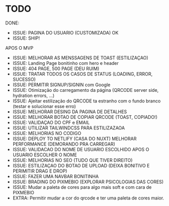 # TODO

DONE:
- ISSUE: PAGINA DO USUARIO (CUSTOMIZADA) OK
- ISSUE: SHIP!

APOS O MVP
- ISSUE: MELHORAR AS MENSSAGENS DE TOAST (ESTILIZAÇAO)
- ISSUE: Landing Page bonitinho com hero e header
- ISSUE: 404 PAGE, 500 PAGE (DEU RUIM)
- ISSUE: TRATAR TODOS OS CASOS DE STATUS (LOADING, ERROR, SUCESSO)
- ISSUE: PERMITIR SIGNUP/SIGNIN com Google
- ISSUE: Otimização do carregamento da página (QRCODE server side, hydration errors, ...)
- ISSUE: Ajeitar estilização do QRCODE ta estranho com o fundo branco (testar e solucionar esse erro)
- ISSUE: MELHORAR DESING DA PAGINA DE DETALHES
- ISSUE: MELHORAR BOTAO DE COPIAR QRCODE (TOAST, COPIADO!)
- ISSUE: VALIDAÇAO DO CPF e EMAIL
- ISSUE: UTILIZAR TAILWINDCSS PARA ESTILIZAZAOA
- ISSUE: MELHORIAS NO CODIGO
- ISSUE: DEPLOY TO NETLIFY (CASA DO NUXT) MELHORAR PERFORMANCE (DEMORANDO PRA CARREGAR)
- ISSUE: VALIDACAO DO NOME DE USUARIO ESCOLHIDO APOS O USUARIO ESCOLHER O NOME
- ISSUE: MELHORIAS NO SEO (TUDO QUE TIVER DIREITO)
- ISSUE: ESTILIZAÇAO DO BOTAO DE UPLOAD (DEIXA BONITIVO E PERIMITIR DRAG E DROP)
- ISSUE: FAZER UMA NAVBAR BONITINHA
- ISSUE: BRADING DO PIXMEBIO (EXPLORAR PSICOLOGIAS DAS CORES)
- ISSUE: Mudar a paleta de cores para algo mais soft e com cara de PIXMEBIO
- EXTRA: Permitir mudar a cor do qrcode e ter uma paleta de cores maior.